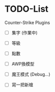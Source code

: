 # TODO-List
Counter-Strike Plugins
- [ ] 集字 (作業中)
- [ ] 等級
- [ ] 點數
- [ ] AWP換模型
- [ ] 魔王模式 (Debug...)
- [ ] 寫一把新槍

